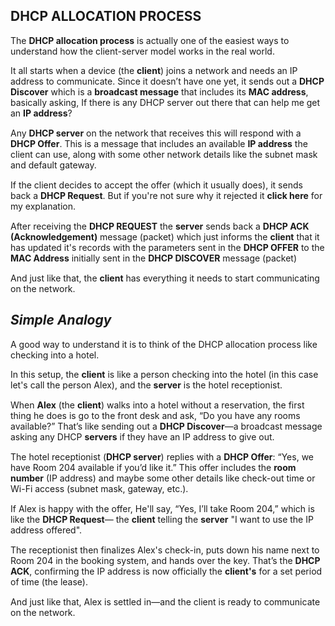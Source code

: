 ## DHCP ALLOCATION PROCESS
The **DHCP allocation process** is actually one of the easiest ways to understand how the client-server model works in the real world.<p style="margin-bottom: 15px;">It all starts when a device (the **client**) joins a network and needs an IP address to communicate. Since it doesn’t have one yet, it sends out a **DHCP Discover** which is a **broadcast message** that includes its **MAC address**, basically asking, If there is any DHCP server out there that can help me get an **IP address**?</p><p style="margin-bottom: 15px;">Any **DHCP server** on the network that receives this will respond with a **DHCP Offer**. This is a message that includes an available **IP address** the client can use, along with some other network details like the subnet mask and default gateway.</p><p style="margin-bottom: 15px;">If the client decides to accept the offer (which it usually does), it sends back a **DHCP Request**. But if you're not sure why it rejected it **click here** for my explanation.</p><p style="margin-bottom: 15px;">After receiving the **DHCP REQUEST** the **server** sends back a **DHCP ACK (Acknowledgement)** message (packet) which just informs the **client** that it has updated it's records with the parameters sent in the **DHCP OFFER** to the **MAC Address** initially sent in the  **DHCP DISCOVER** message (packet)</p><p style="margin-bottom: 15px;">And just like that, the **client** has everything it needs to start communicating on the network.</p>
## *Simple Analogy*
A good way to understand it is to think of the DHCP allocation process like checking into a hotel.<p style="margin-bottom: 15px;">In this setup, the **client** is like a person checking into the hotel (in this case let's call the person Alex), and the **server** is the hotel receptionist.</p><p style="margin-bottom: 15px;">When **Alex** (the **client**) walks into a hotel without a reservation, the first thing he does is go to the front desk and ask, “Do you have any rooms available?” That’s like sending out a **DHCP Discover**—a broadcast message asking any DHCP **servers** if they have an IP address to give out.</p><p style="margin-bottom: 15px;">The hotel receptionist (**DHCP server**) replies with a **DHCP Offer**: “Yes, we have Room 204 available if you’d like it.” This offer includes the **room number** (IP address) and maybe some other details like check-out time or Wi-Fi access (subnet mask, gateway, etc.).</p><p style="margin-bottom: 15px;">If Alex is happy with the offer, He'll say, “Yes, I’ll take Room 204,” which is like the **DHCP Request**— the **client** telling the **server** "I want to use the IP address offered".</p><p style="margin-bottom: 15px;">The receptionist then finalizes Alex's check-in, puts down his name next to Room 204 in the booking system, and hands over the key. That’s the **DHCP ACK**, confirming the IP address is now officially the **client's** for a set period of time (the lease).</p><p style="margin-bottom: 15px;">And just like that, Alex is settled in—and the client is ready to communicate on the network.</p>
